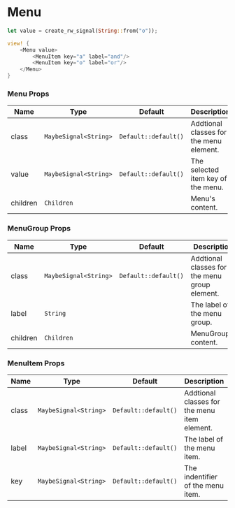 # Menu

```rust demo
let value = create_rw_signal(String::from("o"));

view! {
    <Menu value>
        <MenuItem key="a" label="and"/>
        <MenuItem key="o" label="or"/>
    </Menu>
}
```

### Menu Props

| Name     | Type                  | Default              | Description                             |
| -------- | --------------------- | -------------------- | --------------------------------------- |
| class    | `MaybeSignal<String>` | `Default::default()` | Addtional classes for the menu element. |
| value    | `MaybeSignal<String>` | `Default::default()` | The selected item key of the menu.      |
| children | `Children`            |                      | Menu's content.                         |

### MenuGroup Props

| Name     | Type                  | Default              | Description                                   |
| -------- | --------------------- | -------------------- | --------------------------------------------- |
| class    | `MaybeSignal<String>` | `Default::default()` | Addtional classes for the menu group element. |
| label    | `String`              |                      | The label of the menu group.                  |
| children | `Children`            |                      | MenuGroup's content.                          |

### MenuItem Props

| Name  | Type                  | Default              | Description                                  |
| ----- | --------------------- | -------------------- | -------------------------------------------- |
| class | `MaybeSignal<String>` | `Default::default()` | Addtional classes for the menu item element. |
| label | `MaybeSignal<String>` | `Default::default()` | The label of the menu item.                  |
| key   | `MaybeSignal<String>` | `Default::default()` | The indentifier of the menu item.            |
